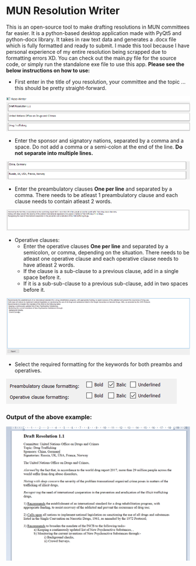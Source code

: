 # MUN Resolution Writer
This is an open-source tool to make drafting resolutions in MUN committees far easier. It is a python-based desktop application made with PyQt5 and python-docx library. It takes in raw text data and generates a .docx file which is fully formatted and ready to submit. I made this tool because I have personal experience of my entire resolution being scrapped due to formatting errors XD. You can check out the main.py file for the source code, or simply run the standalone exe file to use this app. __Please see the below instructions on how to use:__

* First enter in the title of you resolution, your committee and the topic ... this should be pretty straight-forward.

![](pics/p1.png)

* Enter the sponsor and signatory nations, separated by a comma and a space. Do not add a comma or a semi-colon at the end of the line. __Do not separate into multiple lines.__

![](pics/p2.png)

* Enter the preambulatory clauses __One per line__ and separated by a comma. There needs to be atleast 1 preambulatory clause and each clause needs to contain atleast 2 words.

![](pics/p4.png)

* Operative clauses:
  * Enter the operative clauses __One per line__ and separated by a semicolon, or comma, depending on the situation. There needs to be atleast one operative clause and each operative clause needs to have atleast 2 words. 
  * If the clause is a sub-clause to a previous clause, add in a single space before it.
  * If it is a sub-sub-clause to a previous sub-clause, add in two spaces before it.

![](pics/p5.png)

* Select the required formatting for the keywords for both preambs and operatives.

![](pics/p3.png)

### Output of the above example:
![](pics/output.png)
